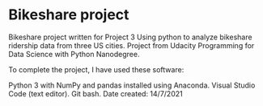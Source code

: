 # Bikeshare project
Bikeshare project written for Project 3 Using python to analyze bikeshare ridership data from three US cities.
Project from Udacity Programming for Data Science with Python Nanodegree. 


To complete the project, I have used these software:

Python 3 with NumPy and pandas installed using Anaconda.
Visual Studio Code (text editor).
Git bash.
Date created: 14/7/2021
